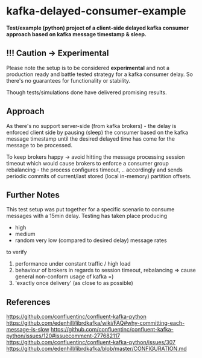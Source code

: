# kafka-delayed-consumer-example
**Test/example (python) project of a client-side delayed kafka consumer approach based on kafka message timestamp & sleep.**

## !!! Caution -> Experimental
Please note the setup is to be considered **experimental** and not a production ready and battle tested strategy for a 
kafka consumer delay. 
So there's no guarantees for functionality or stability.

Though tests/simulations done have delivered promising results.

## Approach 
As there's no support server-side (from kafka brokers) - the delay is enforced client side by pausing (sleep) the 
consumer based on the kafka message timestamp until the desired delayed time has come for the message to be processed. 

To keep brokers happy -> avoid hitting the message processing session timeout which would cause brokers to enforce a 
consumer group rebalancing - the process configures timeout, .. accordingly and sends periodic commits of current/last 
stored (local in-memory) partition offsets.

## Further Notes
This test setup was put together for a specific scenario to consume messages with a 15min delay.
Testing has taken place producing 
- high 
- medium 
- random very low (compared to desired delay) message rates 

to verify
1. performance under constant traffic / high load
2. behaviour of brokers in regards to session timeout, rebalancing => cause general non-conform usage of kafka =)
3. 'exactly once delivery' (as close to as possible)


## References
https://github.com/confluentinc/confluent-kafka-python
https://github.com/edenhill/librdkafka/wiki/FAQ#why-committing-each-message-is-slow
https://github.com/confluentinc/confluent-kafka-python/issues/120#issuecomment-277682117
https://github.com/confluentinc/confluent-kafka-python/issues/307
https://github.com/edenhill/librdkafka/blob/master/CONFIGURATION.md
